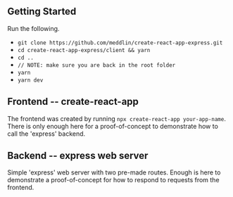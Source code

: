## Getting Started

Run the following.

- `git clone https://github.com/meddlin/create-react-app-express.git`
- `cd create-react-app-express/client && yarn`
- `cd ..` 
- `// NOTE: make sure you are back in the root folder`
- `yarn`
- `yarn dev`

## Frontend -- create-react-app

The frontend was created by running `npx create-react-app your-app-name`. There is 
only enough here for a proof-of-concept to demonstrate how to call the 'express' backend.

## Backend -- express web server

Simple 'express' web server with two pre-made routes. Enough is here to demonstrate 
a proof-of-concept for how to respond to requests from the frontend.